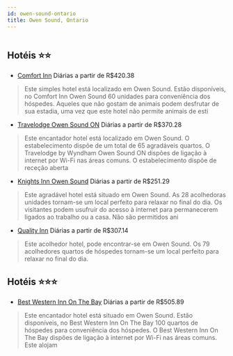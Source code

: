 ```yaml
---
id: owen-sound-ontario
title: Owen Sound, Ontario
---
```


<center><img src="http://photos.hotelbeds.com/giata/07/070719/070719a_hb_a_052.jpg" alt="" /></center>


## Hotéis ⭐️⭐️

-    [Comfort Inn](https://www.hurb.com/aud/https://www.hurb.com/hoteis/owen-sound/comfort-inn-JNP-JP318588?cmp=18055) Diárias a partir de R$420.38
   > Este simples hotel está localizado em Owen Sound. Estão disponíveis, no Comfort Inn Owen Sound 60 unidades para conveniência dos hóspedes. Aqueles que não gostam de animais podem desfrutar de sua estadia, uma vez que este hotel não permite animais de esti
-    [Travelodge Owen Sound ON](https://www.hurb.com/aud/https://www.hurb.com/hoteis/owen-sound/travelodge-owen-sound-on-JNP-JP090760?cmp=18055) Diárias a partir de R$370.28
   > Este encantador hotel está localizado em Owen Sound. O estabelecimento dispõe de um total de 65 agradáveis quartos. O Travelodge by Wyndham Owen Sound ON dispões de ligação à internet por Wi-Fi nas áreas comuns. O estabelecimento dispõe de receção aberta 
-    [Knights Inn Owen Sound](https://www.hurb.com/aud/https://www.hurb.com/hoteis/owen-sound/knights-inn-owen-sound-JNP-JP196292?cmp=18055) Diárias a partir de R$251.29
   > Este agradável hotel está situado em Owen Sound. As 28 acolhedoras unidades tornam-se um local perfeito para relaxar no final do dia. Os visitantes podem usufruir do acesso à internet para permanecerem ligados ao trabalho ou a casa. Não são permitidos ani
-    [Quality Inn](https://www.hurb.com/aud/https://www.hurb.com/hoteis/owen-sound/quality-inn-JNP-JP234472?cmp=18055) Diárias a partir de R$307.14
   > Este acolhedor hotel, pode encontrar-se em Owen Sound. Os 79 acolhedores quartos de hóspedes tornam-se um local perfeito para relaxar no final do dia. 

## Hotéis ⭐️⭐️⭐️

-    [Best Western Inn On The Bay](https://www.hurb.com/aud/https://www.hurb.com/hoteis/owen-sound/best-western-inn-on-the-bay-JNP-JP773607?cmp=18055) Diárias a partir de R$505.89
   > Este encantador hotel está situado em Owen Sound. Estão disponíveis, no Best Western Inn On The Bay 100 quartos de hóspedes para conveniência dos hóspedes. O Best Western Inn On The Bay dispões de ligação à internet por Wi-Fi nas áreas comuns. Este alojam
